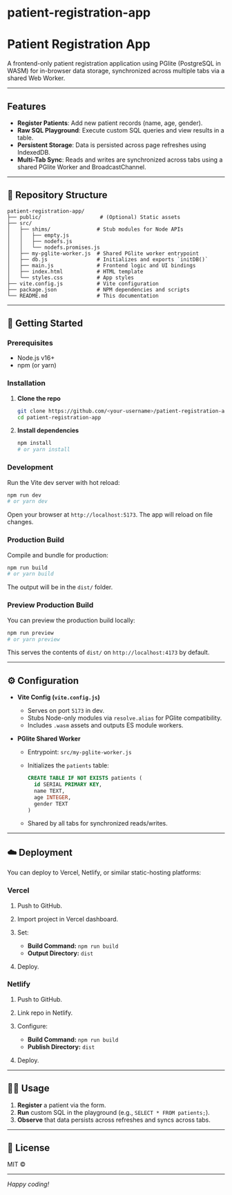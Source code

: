 ﻿# patient-registration-app
# Patient Registration App

A frontend-only patient registration application using PGlite (PostgreSQL in WASM) for in-browser data storage, synchronized across multiple tabs via a shared Web Worker.

---

## Features

* **Register Patients**: Add new patient records (name, age, gender).
* **Raw SQL Playground**: Execute custom SQL queries and view results in a table.
* **Persistent Storage**: Data is persisted across page refreshes using IndexedDB.
* **Multi-Tab Sync**: Reads and writes are synchronized across tabs using a shared PGlite Worker and BroadcastChannel.

---

## 📁 Repository Structure

```
patient-registration-app/
├── public/                   # (Optional) Static assets
├── src/
│   ├── shims/               # Stub modules for Node APIs
│   │   ├── empty.js
│   │   ├── nodefs.js
│   │   └── nodefs.promises.js
│   ├── my-pglite-worker.js  # Shared PGlite worker entrypoint
│   ├── db.js                # Initializes and exports `initDB()`
│   ├── main.js              # Frontend logic and UI bindings
│   ├── index.html           # HTML template
│   └── styles.css           # App styles
├── vite.config.js           # Vite configuration
├── package.json             # NPM dependencies and scripts
└── README.md                # This documentation
```

---

## 🚀 Getting Started

### Prerequisites

* Node.js v16+
* npm (or yarn)

### Installation

1. **Clone the repo**

   ```bash
   git clone https://github.com/<your-username>/patient-registration-app.git
   cd patient-registration-app
   ```

2. **Install dependencies**

   ```bash
   npm install
   # or yarn install
   ```

### Development

Run the Vite dev server with hot reload:

```bash
npm run dev
# or yarn dev
```

Open your browser at `http://localhost:5173`. The app will reload on file changes.

### Production Build

Compile and bundle for production:

```bash
npm run build
# or yarn build
```

The output will be in the `dist/` folder.

### Preview Production Build

You can preview the production build locally:

```bash
npm run preview
# or yarn preview
```

This serves the contents of `dist/` on `http://localhost:4173` by default.

---

## ⚙️ Configuration

* **Vite Config (`vite.config.js`)**

  * Serves on port `5173` in dev.
  * Stubs Node-only modules via `resolve.alias` for PGlite compatibility.
  * Includes `.wasm` assets and outputs ES module workers.

* **PGlite Shared Worker**

  * Entrypoint: `src/my-pglite-worker.js`
  * Initializes the `patients` table:

    ```sql
    CREATE TABLE IF NOT EXISTS patients (
      id SERIAL PRIMARY KEY,
      name TEXT,
      age INTEGER,
      gender TEXT
    )
    ```
  * Shared by all tabs for synchronized reads/writes.

---

## ☁️ Deployment

You can deploy to Vercel, Netlify, or similar static-hosting platforms:

### Vercel

1. Push to GitHub.
2. Import project in Vercel dashboard.
3. Set:

   * **Build Command:** `npm run build`
   * **Output Directory:** `dist`
4. Deploy.

### Netlify

1. Push to GitHub.
2. Link repo in Netlify.
3. Configure:

   * **Build Command:** `npm run build`
   * **Publish Directory:** `dist`
4. Deploy.

---

## 👩‍💻 Usage

1. **Register** a patient via the form.
2. **Run** custom SQL in the playground (e.g., `SELECT * FROM patients;`).
3. **Observe** that data persists across refreshes and syncs across tabs.

---

## 📝 License

MIT © <Your Name>

---

*Happy coding!*
